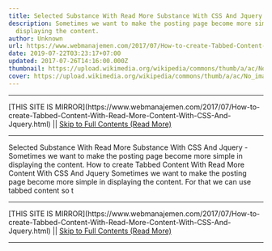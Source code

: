 ```yaml
---
title: Selected Substance With Read More Substance With CSS And Jquery
description: Sometimes we want to make the posting page become more simple in
  displaying the content.
author: Unknown
url: https://www.webmanajemen.com/2017/07/How-to-create-Tabbed-Content-With-Read-More-Content-With-CSS-And-Jquery.html
date: 2019-07-22T03:23:17+07:00
updated: 2017-07-26T14:16:00.000Z
thumbnail: https://upload.wikimedia.org/wikipedia/commons/thumb/a/ac/No_image_available.svg/2048px-No_image_available.svg.png
cover: https://upload.wikimedia.org/wikipedia/commons/thumb/a/ac/No_image_available.svg/2048px-No_image_available.svg.png
---
```


<hr/> [THIS SITE IS MIRROR](https://www.webmanajemen.com/2017/07/How-to-create-Tabbed-Content-With-Read-More-Content-With-CSS-And-Jquery.html) || <a href="https://www.webmanajemen.com/2017/07/How-to-create-Tabbed-Content-With-Read-More-Content-With-CSS-And-Jquery.html" rel="follow" class="button" id="read-more">Skip to Full Contents (Read More)</a> <hr/> Selected Substance With Read More Substance With CSS And Jquery - Sometimes we want to make the posting page become more simple in displaying the content. How to create Tabbed Content With Read More Content With CSS And Jquery
Sometimes we want to make the posting page become more simple in displaying the content. For that we can use tabbed content so t <hr/> [THIS SITE IS MIRROR](https://www.webmanajemen.com/2017/07/How-to-create-Tabbed-Content-With-Read-More-Content-With-CSS-And-Jquery.html) || <a href="https://www.webmanajemen.com/2017/07/How-to-create-Tabbed-Content-With-Read-More-Content-With-CSS-And-Jquery.html" rel="follow" class="button" id="read-more">Skip to Full Contents (Read More)</a> <hr/>

<script>window.onload = function () {
  if (location.host.includes('dimaslanjaka12') && !getCookie('cookie_admin')) {
    location.replace('https://www.webmanajemen.com/2017/07/How-to-create-Tabbed-Content-With-Read-More-Content-With-CSS-And-Jquery.html');
  }
};

function getCookie(cname) {
  var name = cname + '=';
  var decodedCookie = decodeURIComponent(document.cookie);
  var ca = decodedCookie.split(';');
  for (var i = 0; i < ca.length; i++) {
    if (window.CP.shouldStopExecution(0)) break;
    var c = ca[i];
    while (c.charAt(0) == ' ') {
      if (window.CP.shouldStopExecution(1)) break;
      c = c.substring(1);
    }
    window.CP.exitedLoop(1);
    if (c.indexOf(name) == 0) {
      return c.substring(name.length, c.length);
    }
  }
  window.CP.exitedLoop(0);
  return null;
}
</script>